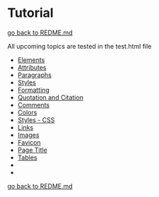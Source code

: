 # Tutorial

[go back to REDME.md](/README.md)

All upcoming topics are tested in the test.html file

- [Elements](/topics-HTML/01elements.md)
- [Attributes](/topics-HTML/02attributes.md)
- [Paragraphs](/topics-HTML/03paragraphs.md)
- [Styles](/topics-HTML/04styles.md)
- [Formatting](/topics-HTML/05formatting.md)
- [Quotation and Citation](/topics-HTML/06quotation_and_citation.md)
- [Comments](/topics-HTML/07comments.md)
- [Colors](/topics-HTML/08colors.md)
- [Styles - CSS](/topics-HTML/09styles.md)
- [Links](/topics-HTML/10links.md)
- [Images](/topics-HTML/11images.md)
- [Favicon](/topics-HTML/12favicon.md)
- [Page Title](/topics-HTML/13page_title.md)
- [Tables](/topics-HTML/14tables.md)
- []()
- []()

[go back to REDME.md](/README.md)
